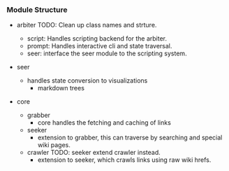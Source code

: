 ### Module Structure
- arbiter TODO: Clean up class names and strture.
    - script: Handles scripting backend for the arbiter.
    - prompt: Handles interactive cli and state traversal.
    - seer: interface the seer module to the scripting system.

- seer
    - handles state conversion to visualizations
        - markdown trees

- core
    - grabber
        - core handles the fetching and caching of links
    - seeker
        - extension to grabber, this can traverse by searching and special wiki pages.
    - crawler TODO: seeker extend crawler instead.
        - extension to seeker, which crawls links using raw wiki hrefs.
